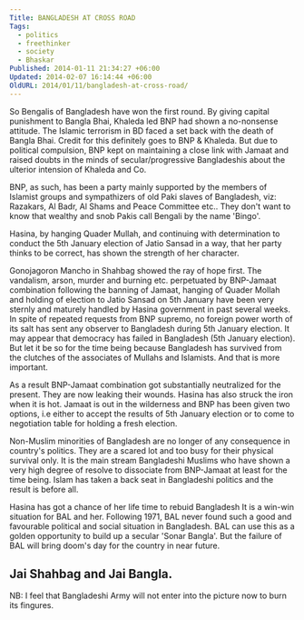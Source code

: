 ```yaml
---
Title: BANGLADESH AT CROSS ROAD
Tags:
  - politics
  - freethinker
  - society
  - Bhaskar
Published: 2014-01-11 21:34:27 +06:00
Updated: 2014-02-07 16:14:44 +06:00
OldURL: 2014/01/11/bangladesh-at-cross-road/
---
```


So Bengalis of Bangladesh have won the first round. By giving capital punishment to Bangla Bhai, Khaleda led BNP had shown a no-nonsense attitude. The Islamic terrorism in BD faced a set back with the death of Bangla Bhai. Credit for this definitely goes to BNP &amp; Khaleda. But due to political compulsion, BNP kept on maintaining a close link with Jamaat and raised doubts in the minds of secular/progressive Bangladeshis about the ulterior intension of Khaleda and Co. 

BNP, as such, has been a party mainly supported by the members of Islamist groups and sympathizers of old Paki slaves of Bangladesh, viz: Razakars, Al Badr, Al Shams and Peace Committee etc.. They don't want to know that wealthy and snob Pakis call Bengali by the name 'Bingo'.

Hasina, by hanging Quader Mullah, and continuing with determination to conduct the 5th January election of Jatio Sansad in a way, that her party thinks to be correct, has shown the strength of her character.

Gonojagoron Mancho in Shahbag showed the ray of hope first. The vandalism, arson, murder and burning etc. perpetuated by BNP-Jamaat combination following the banning of Jamaat, hanging of Quader Mollah and holding of election to Jatio Sansad on 5th January have been very sternly and maturely handled by Hasina government in past several weeks. In spite of repeated requests from BNP supremo, no foreign power worth of its salt has sent any observer to Bangladesh during 5th January election. It may appear that democracy has failed in Bangladesh (5th January election). But let it be so for the time being because Bangladesh has survived from the clutches of the associates of Mullahs and Islamists. And that is more important.

As a result BNP-Jamaat combination got substantially neutralized for the present. They are now leaking their wounds. Hasina has also struck the iron when it is hot. Jamaat is out in the wilderness and BNP has been given two options, i.e either to accept the results of 5th January election or to come to negotiation table for holding a fresh election.

Non-Muslim minorities of Bangladesh are no longer of any consequence in country's politics. They are a scared lot and too busy for their physical survival only. It is the main stream Bangladeshi Muslims who have shown a very high degree of resolve to dissociate from BNP-Jamaat at least for the time being. Islam has taken a back seat in Bangladeshi politics and the result is before all. 

Hasina has got a chance of her life time to rebuid Bangladesh It is a win-win situation for BAL and her. Following 1971, BAL never found such a good and favourable political and social situation in Bangladesh. BAL can use this as a golden opportunity to build up a secular 'Sonar Bangla'. But the failure of BAL will bring doom's day for the country in near future.

Jai Shahbag and Jai Bangla.
---------------------------------
NB: I feel that Bangladeshi Army will not enter into the picture now to burn its fingures. 
